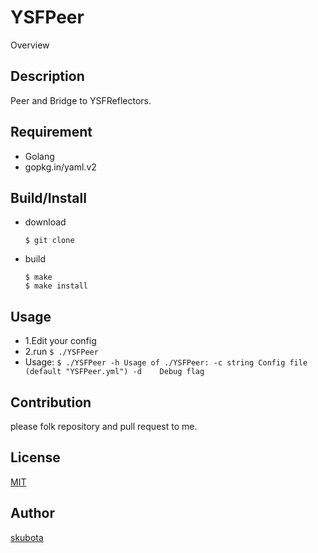 YSFPeer
====

Overview

## Description
Peer and Bridge to YSFReflectors.

## Requirement
- Golang
- gopkg.in/yaml.v2

## Build/Install
- download
	```
	$ git clone 
	```
- build
	```
	$ make
	$ make install
	```
## Usage

- 1.Edit your config
- 2.run
        ```
        $ ./YSFPeer
        ```
- Usage:
        ```
        $ ./YSFPeer -h
Usage of ./YSFPeer:
  -c string
    	Config file (default "YSFPeer.yml")
  -d	Debug flag
        ```

## Contribution

please folk repository and pull request to me.

## License

[MIT](https://github.com/skubota/YSFPeer/blob/master/LICENSE)

## Author

[skubota](https://github.com/skubota)

